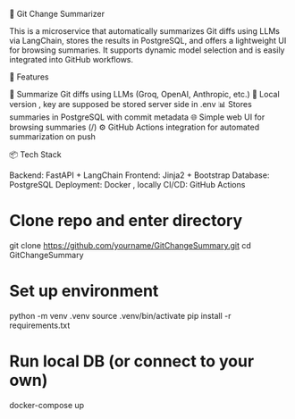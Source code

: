 🧠 Git Change Summarizer

This is a microservice that automatically summarizes Git diffs using LLMs via LangChain, stores the results in PostgreSQL, and offers a lightweight UI for browsing summaries. It supports dynamic model selection and is easily integrated into GitHub workflows.

🚀 Features

🔁 Summarize Git diffs using LLMs (Groq, OpenAI, Anthropic, etc.)
🔐 Local version , key are supposed be stored server side in .env
📊 Stores summaries in PostgreSQL with commit metadata
🌐 Simple web UI for browsing summaries (/)
⚙️ GitHub Actions integration for automated summarization on push

📦 Tech Stack

Backend: FastAPI + LangChain
Frontend: Jinja2 + Bootstrap
Database: PostgreSQL
Deployment: Docker , locally
CI/CD: GitHub Actions

# Clone repo and enter directory
git clone https://github.com/yourname/GitChangeSummary.git
cd GitChangeSummary

# Set up environment
python -m venv .venv
source .venv/bin/activate
pip install -r requirements.txt

# Run local DB (or connect to your own)
docker-compose up 
